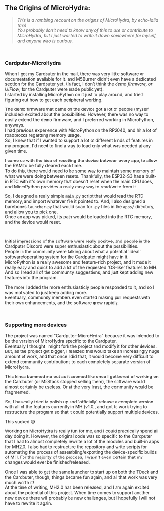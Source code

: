 ## The Origins of MicroHydra:
> *This is a rambling recount on the origins of MicroHydra, by echo-lalia (me)*  
> *You probably don't need to know any of this to use or contribute to MicroHydra, but I just wanted to write it down somewhere for myself, and anyone who is curious.*

<br/>

### Cardputer-MicroHydra

When I got my Cardputer in the mail, there was very little software or documentation available for it,
and M5Burner didn't even have a dedicated section for the Cardputer yet.
(In fact, I don't think the *demo firmware, or UIFlow*, for the Cardputer were made public yet).  
I started by installing MicroPython on it just to play around, and tried figuring out how to get each peripheral working.  

The demo firmware that came on the device got a lot of people (myself included) excited about the possibilities.
However, there was no way to easily extend the demo firmware, and I preferred working in MicroPython, anyways.  
I had previous experience with MicroPython on the RP2040, and hit a lot of roadblocks regarding memory usage.  
So, I knew that if I wanted to support a lot of different kinds of features in my program, I'd need to find a way to load only what was needed at any given time.

I came up with the idea of resetting the device between every app, to allow the RAM to be fully cleared each time.  
To do this, there would need to be some way to maintain some memory of what we were doing between resets.
Thankfully, the ESP32-S3 has a built-in RTC with it's own memory that doesn't reset when the main CPU does,
and MicroPython provides a really easy way to read/write from it.  

So, I designed a really simple `main.py` script that would read the RTC memory, and import whatever file it pointed to.
And, I also designed a barebones `launcher.py` that would scan for `.py` files in the `apps/` directory, and allow you to pick one.  
Once an app was picked, its path would be loaded into the RTC memory, and the device would reset.

<br/>

Initial impressions of the software were really positve, and people in the Cardputer Discord were super enthusiastic about the possibilities.  
People in the community were talking about what a potential 'ideal' software/operating system for the Cardputer might have in it.  
MicroPython is a really awesome and feature-rich project, and it made it really easy and quick to add a lot of the requested 'OS-like' features to MH.
And so I read all of the community suggestions, and just kept adding new features into the program.

The more I added the more enthusiasticly people responded to it, and so I was motivated to just keep adding more.  
Eventually, community members even started making pull requests with their own enhancements, and the software grew rapidly.

<br> 

### Supporting more devices

The project was named "Cardputer-MicroHydra" because it was intended to be the version of MicroHydra specific to the Cardputer.  
Eventually I thought I might fork the project and modify it for other devices. 
But, as the project got bigger, I realized this would take an increasingly huge amount of work, and that once I did that, 
it would become very difficult to extend community contributions to each completely separate version of MicroHydra.  

This kinda bummed me out as it seemed like once I got bored of working on the Cardputer (or M5Stack stopped selling them),
the software would almost certainly be useless. Or at the very least, the community would be fragmented.

*So*, I basically tried to polish up and 'officially' release a complete version with all of the features currently in MH (v1.0),
and got to work trying to restructure the program so that it could potentially support multiple devices.  

This sucked 😅

Working on MicroHydra is really fun for me, and I could practically spend all day doing it.
However, the original code was so specific to the Cardputer that I had to almost completely rewrite a lot of the modules and built-in apps for MH2.0. 
I also had to restructure the repository and write scripts for automating the process of assembling/exporting the device-specific builds of MH.
For the majority of the process, I wasn't even certain that my changes would ever be finished/released.

Once I was able to get the same launcher to start up on both the TDeck and the Cardputer, though, things became fun again, and all that work was very much worth it!  
At the time of writing, MH2.0 has been released, and I am again excited about the potential of this project. 
When time comes to support another new device there will probably be new challenges, but I hopefully I will not have to rewrite it again.

